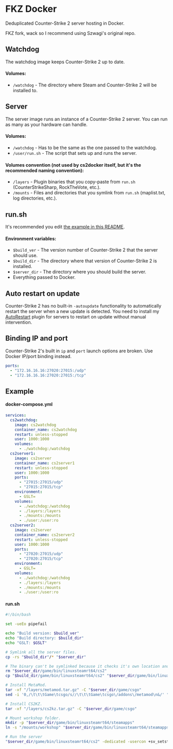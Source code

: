 # FKZ Docker

Deduplicated Counter-Strike 2 server hosting in Docker.

FKZ fork, wack so I recommend using Szwagi's original repo.

## Watchdog

The watchdog image keeps Counter-Strike 2 up to date.

#### Volumes:

- `/watchdog` - The directory where Steam and Counter-Strike 2 will be installed to.

## Server

The server image runs an instance of a Counter-Strike 2 server. You can run as many as your hardware can handle.

#### Volumes:

- `/watchdog` - Has to be the same as the one passed to the watchdog.
- `/user/run.sh` - The script that sets up and runs the server.

#### Volumes convention (not used by cs2docker itself, but it's the recommended naming convention):

- `/layers` - Plugin binaries that you copy-paste from `run.sh` (CounterStrikeSharp, RockTheVote, etc.).
- `/mounts` - Files and directories that you symlink from `run.sh` (maplist.txt, log directories, etc.).

## run.&#8203;sh

It's recommended you edit [the example in this README](#runsh-1).

#### Environment variables:

- `$build_ver` - The version number of Counter-Strike 2 that the server should use.
- `$build_dir` - The directory where that version of Counter-Strike 2 is installed.
- `$server_dir` - The directory where you should build the server.
- Everything passed to Docker.

## Auto restart on update

Counter-Strike 2 has no built-in `-autoupdate` functionality to automatically restart the server when a new update is detected.
You need to install my [AutoRestart](https://github.com/Szwagi/cs2docker-autorestart/) plugin for servers to restart on update without manual intervention.

## Binding IP and port

Counter-Strike 2's built in `ip` and `port` launch options are broken. Use Docker IP/port binding instead.

```yml
ports:
  - "172.16.16.16:27020:27015:/udp"
  - "172.16.16.16:27020:27015:/tcp"
```

## Example

#### docker-compose.yml

```yml
services:
  cs2watchdog:
    image: cs2watchdog
    container_name: cs2watchdog
    restart: unless-stopped
    user: 1000:1000
    volumes:
      - ./watchdog:/watchdog
  cs2server1:
    image: cs2server
    container_name: cs2server1
    restart: unless-stopped
    user: 1000:1000
    ports:
      - "27015:27015/udp"
      - "27015:27015/tcp"
    environment:
      - GSLT=
    volumes:
      - ./watchdog:/watchdog
      - ./layers:/layers
      - ./mounts:/mounts
      - ./user:/user:ro
  cs2server2:
    image: cs2server
    container_name: cs2server2
    restart: unless-stopped
    user: 1000:1000
    ports:
      - "27020:27015/udp"
      - "27020:27015/tcp"
    environment:
      - GSLT=
    volumes:
      - ./watchdog:/watchdog
      - ./layers:/layers
      - ./mounts:/mounts
      - ./user:/user:ro
```

#### run.&#8203;sh

```bash
#!/bin/bash

set -ueEo pipefail

echo "Build version: $build_ver"
echo "Build directory: $build_dir"
echo "GSLT: $GSLT"

# Symlink all the server files.
cp -rs "$build_dir"/* "$server_dir"

# The binary can't be symlinked because it checks it's own location and sets CWD based on that.
rm "$server_dir/game/bin/linuxsteamrt64/cs2"
cp "$build_dir/game/bin/linuxsteamrt64/cs2" "$server_dir/game/bin/linuxsteamrt64/cs2"

# Install MetaMod.
tar -xf "/layers/metamod.tar.gz" -C "$server_dir/game/csgo"
sed -i '0,/\t\t\tGame\tcsgo/s//\t\t\tGame\tcsgo\/addons\/metamod\n&/' "$server_dir/game/csgo/gameinfo.gi"

# Install CS2KZ.
tar -xf "/layers/cs2kz.tar.gz" -C "$server_dir/game/csgo"

# Mount workshop folder.
mkdir -p "$server_dir/game/bin/linuxsteamrt64/steamapps"
ln -s "/mounts/workshop" "$server_dir/game/bin/linuxsteamrt64/steamapps/workshop"

# Run the server
"$server_dir/game/bin/linuxsteamrt64/cs2" -dedicated -usercon +sv_setsteamaccount "$GSLT" +map de_dust2 +host_workshop_map 3070194623
```
